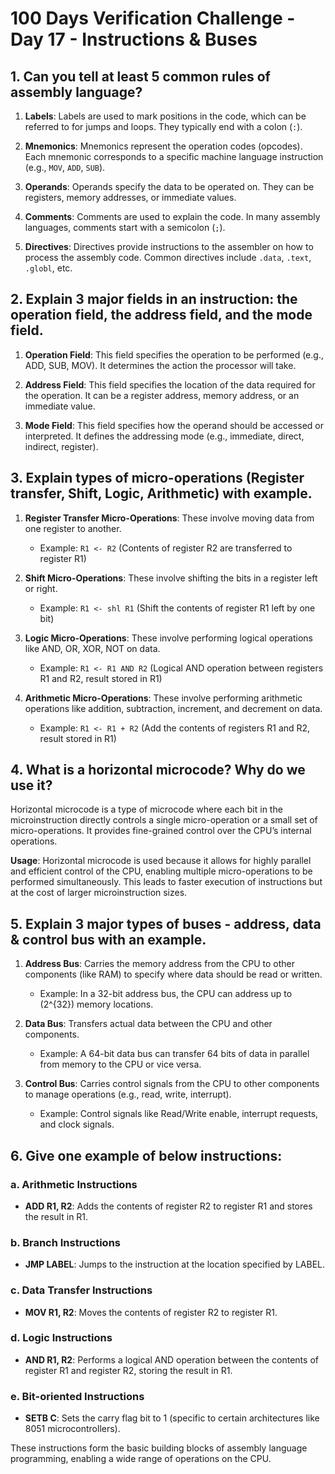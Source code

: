 # 100 Days Verification Challenge - Day 17 - Instructions & Buses

## 1. Can you tell at least 5 common rules of assembly language?

1. **Labels**: Labels are used to mark positions in the code, which can be referred to for jumps and loops. They typically end with a colon (`:`).

2. **Mnemonics**: Mnemonics represent the operation codes (opcodes). Each mnemonic corresponds to a specific machine language instruction (e.g., `MOV`, `ADD`, `SUB`).

3. **Operands**: Operands specify the data to be operated on. They can be registers, memory addresses, or immediate values.

4. **Comments**: Comments are used to explain the code. In many assembly languages, comments start with a semicolon (`;`).

5. **Directives**: Directives provide instructions to the assembler on how to process the assembly code. Common directives include `.data`, `.text`, `.globl`, etc.

## 2. Explain 3 major fields in an instruction: the operation field, the address field, and the mode field. 

1. **Operation Field**: This field specifies the operation to be performed (e.g., ADD, SUB, MOV). It determines the action the processor will take.

2. **Address Field**: This field specifies the location of the data required for the operation. It can be a register address, memory address, or an immediate value.

3. **Mode Field**: This field specifies how the operand should be accessed or interpreted. It defines the addressing mode (e.g., immediate, direct, indirect, register).

## 3. Explain types of micro-operations (Register transfer, Shift, Logic, Arithmetic) with example.

1. **Register Transfer Micro-Operations**: These involve moving data from one register to another.
   - Example: `R1 <- R2` (Contents of register R2 are transferred to register R1)

2. **Shift Micro-Operations**: These involve shifting the bits in a register left or right.
   - Example: `R1 <- shl R1` (Shift the contents of register R1 left by one bit)

3. **Logic Micro-Operations**: These involve performing logical operations like AND, OR, XOR, NOT on data.
   - Example: `R1 <- R1 AND R2` (Logical AND operation between registers R1 and R2, result stored in R1)

4. **Arithmetic Micro-Operations**: These involve performing arithmetic operations like addition, subtraction, increment, and decrement on data.
   - Example: `R1 <- R1 + R2` (Add the contents of registers R1 and R2, result stored in R1)

## 4. What is a horizontal microcode? Why do we use it?

Horizontal microcode is a type of microcode where each bit in the microinstruction directly controls a single micro-operation or a small set of micro-operations. It provides fine-grained control over the CPU’s internal operations.

**Usage**: Horizontal microcode is used because it allows for highly parallel and efficient control of the CPU, enabling multiple micro-operations to be performed simultaneously. This leads to faster execution of instructions but at the cost of larger microinstruction sizes.

## 5. Explain 3 major types of buses - address, data & control bus with an example. 

1. **Address Bus**: Carries the memory address from the CPU to other components (like RAM) to specify where data should be read or written.
   - Example: In a 32-bit address bus, the CPU can address up to \(2^{32}\) memory locations.

2. **Data Bus**: Transfers actual data between the CPU and other components.
   - Example: A 64-bit data bus can transfer 64 bits of data in parallel from memory to the CPU or vice versa.

3. **Control Bus**: Carries control signals from the CPU to other components to manage operations (e.g., read, write, interrupt).
   - Example: Control signals like Read/Write enable, interrupt requests, and clock signals.

## 6. Give one example of below instructions:

### a. Arithmetic Instructions
- **ADD R1, R2**: Adds the contents of register R2 to register R1 and stores the result in R1.

### b. Branch Instructions
- **JMP LABEL**: Jumps to the instruction at the location specified by LABEL.

### c. Data Transfer Instructions
- **MOV R1, R2**: Moves the contents of register R2 to register R1.

### d. Logic Instructions
- **AND R1, R2**: Performs a logical AND operation between the contents of register R1 and register R2, storing the result in R1.

### e. Bit-oriented Instructions
- **SETB C**: Sets the carry flag bit to 1 (specific to certain architectures like 8051 microcontrollers).

These instructions form the basic building blocks of assembly language programming, enabling a wide range of operations on the CPU.
